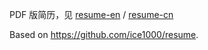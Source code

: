 PDF 版简历，见 [resume-en](./resume-en-post.pdf) / [resume-cn](./resume-cn-post.pdf)

Based on https://github.com/ice1000/resume.
